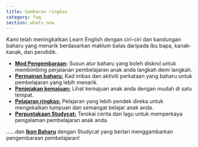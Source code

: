 ```yaml
---
title: Gambaran ringkas
category: faq
section: whats_new
---
```

Kami telah meningkatkan Learn English dengan ciri-ciri dan kandungan baharu yang menarik berdasarkan maklum balas daripada ibu bapa, kanak-kanak, dan pendidik.

* **[Mod Pengembaraan](https://help.studycat.com/hc/en-us/articles/40395054430233):** Susun atur baharu yang boleh diskrol untuk membimbing perjalanan pembelajaran anak anda langkah demi langkah.
* [**Permainan baharu:**](https://help.studycat.com/hc/en-us/articles/40396868059161) Kad imbas dan aktiviti perkataan yang baharu untuk pembelajaran yang lebih menarik.
* [**Penjejakan kemajuan:**](https://help.studycat.com/hc/en-us/articles/40392093954585) Lihat kemajuan anak anda dengan mudah di satu tempat.
* [**Pelajaran ringkas:**](https://help.studycat.com/hc/en-us/articles/40395054430233) Pelajaran yang lebih pendek direka untuk mengekalkan tumpuan dan semangat belajar anak anda.
* [**Perpustakaan Studycat:**](https://help.studycat.com/hc/en-us/articles/40392018677401) Terokai cerita dan lagu untuk memperkaya pengalaman pembelajaran anak anda.

......dan [**Ikon Baharu**](https://help.studycat.com/hc/en-us/articles/40378210072217) dengan Studycat yang berlari menggambarkan pengembaraan pembelajaran!
